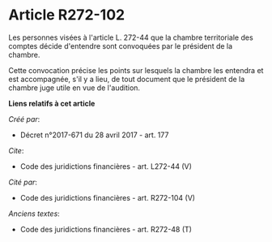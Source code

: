 # Article R272-102

Les personnes visées à l'article L. 272-44 que la chambre territoriale des comptes décide d'entendre sont convoquées par le
président de la chambre. 

Cette convocation précise les points sur lesquels la chambre les entendra et est accompagnée, s'il y a lieu, de tout document
que le président de la chambre juge utile en vue de l'audition.

**Liens relatifs à cet article**

_Créé par_:

  - Décret n°2017-671 du 28 avril 2017 - art. 177

_Cite_:

  - Code des juridictions financières - art. L272-44 (V)

_Cité par_:

  - Code des juridictions financières - art. R272-104 (V)

_Anciens textes_:

  - Code des juridictions financières - art. R272-48 (T)
